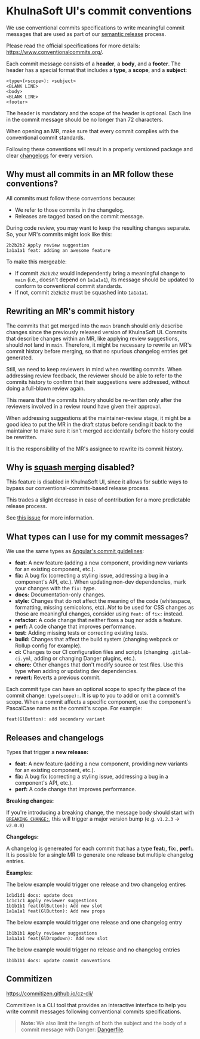 # KhulnaSoft UI's commit conventions

We use conventional commits specifications to write meaningful commit messages that are used as part
of our [semantic release](https://gitlab.com/khulnasoft-org/khulnasoft-ui/wikis/Frequently-asked-questions#2-why-are-we-using-semantic-release)
process.

Please read the official specifications for more details: <https://www.conventionalcommits.org/>.

Each commit message consists of a **header**, a **body**, and a **footer**. The header has a special
format that includes a **type**, a **scope**, and a **subject**:

```plaintext
<type>(<scope>): <subject>
<BLANK LINE>
<body>
<BLANK LINE>
<footer>
```

The header is mandatory and the scope of the header is optional.
Each line in the commit message should be no longer than 72 characters.

When opening an MR, make sure that every commit complies with the conventional
commit standards.

Following these conventions will result in a properly versioned package and clear
[changelogs](./CHANGELOG.md) for every version.

## Why must all commits in an MR follow these conventions?

All commits must follow these conventions because:

- We refer to those commits in the changelog.
- Releases are tagged based on the commit message.

During code review, you may want to keep the resulting changes separate. So,
your MR's commits might look like this:

```none
2b2b2b2 Apply review suggestion
1a1a1a1 feat: adding an awesome feature
```

To make this mergeable:

- If commit `2b2b2b2` would independently bring a meaningful change to `main`
  (i.e., doesn't depend on `1a1a1a1`), its message should be updated to conform
  to conventional commit standards.
- If not, commit `2b2b2b2` must be squashed into `1a1a1a1`.

## Rewriting an MR's commit history

The commits that get merged into the `main` branch should only describe changes since the
previously released version of KhulnaSoft UI. Commits that describe changes within an MR, like
applying review suggestions, should _not_ land in `main`. Therefore, it might be necessary to
rewrite an MR's commit history before merging, so that no spurious changelog entries get
generated.

Still, we need to keep reviewers in mind when rewriting commits. When addressing review feedback,
the reviewer should be able to refer to the commits history to confirm that their suggestions were
addressed, without doing a full-blown review again.

This means that the commits history should be re-written only after the reviewers involved in a
review round have given their approval.

When addressing suggestions at the maintainer-review stage, it might be a good idea to put the MR
in the draft status before sending it back to the maintainer to make sure it isn't merged
accidentally before the history could be rewritten.

It is the responsibility of the MR's assignee to rewrite its commit history.

## Why is [squash merging](https://docs.gitlab.com/ee/user/project/merge_requests/squash_and_merge.html) disabled?

This feature is disabled in KhulnaSoft UI, since it allows for subtle ways to
bypass our conventional-commits-based release process.

This trades a slight decrease in ease of contribution for a more predictable
release process.

See [this issue](https://gitlab.com/khulnasoft-org/khulnasoft-ui/-/issues/1562) for
more information.

## What types can I use for my commit messages?

We use the same types as
[Angular's commit guidelines](https://github.com/angular/angular.js/blob/master/DEVELOPERS.md#type):

- **feat:** A new feature (adding a new component, providing new variants for an
  existing component, etc.).
- **fix:** A bug fix (correcting a styling issue, addressing a bug in a component's API, etc.).
  When updating non-dev dependencies, mark your changes with the `fix:` type.
- **docs:** Documentation-only changes.
- **style:** Changes that do not affect the meaning of the code
  (whitespace, formatting, missing semicolons, etc). _Not_ to be used for CSS changes as those are
  meaningful changes, consider using `feat:` of `fix:` instead.
- **refactor:** A code change that neither fixes a bug nor adds a feature.
- **perf:** A code change that improves performance.
- **test:** Adding missing tests or correcting existing tests.
- **build:** Changes that affect the build system (changing webpack or Rollup config for example).
- **ci:** Changes to our CI configuration files and scripts
  (changing `.gitlab-ci.yml`, adding or changing Danger plugins, etc.).
- **chore:** Other changes that don't modify source or test files. Use this type when adding or
  updating dev dependencies.
- **revert:** Reverts a previous commit.

Each commit type can have an optional scope to specify the place of the commit change: `type(scope):`.
It is up to you to add or omit a commit's scope. When a commit affects a specific component, use the
component's PascalCase name as the commit's scope. For example:

```none
feat(GlButton): add secondary variant
```

## Releases and changelogs

Types that trigger a **new release:**

- **feat:** A new feature (adding a new component, providing new variants for an
  existing component, etc.).
- **fix:** A bug fix (correcting a styling issue, addressing a bug in a component's API, etc.).
- **perf:** A code change that improves performance.

**Breaking changes:**

If you're introducing a breaking change, the message body should start with
[`BREAKING CHANGE:`](https://www.conventionalcommits.org/en/v1.0.0/#commit-message-with-description-and-breaking-change-footer),
this will trigger a major version bump (e.g. `v1.2.3` -> `v2.0.0`)

**Changelogs:**

A changelog is genereated for each commit that has a
type **feat:**, **fix:**, **perf:**. It is possible for a single MR
to generate one release but multiple changelog entries.

**Examples:**

The below example would trigger one release and two changelog entires

```none
1d1d1d1 docs: update docs
1c1c1c1 Apply reviewer suggestions
1b1b1b1 feat(GlButton): Add new slot
1a1a1a1 feat(GlButton): Add new props
```

The below example would trigger one release and one changelog entry

```none
1b1b1b1 Apply reviewer suggestions
1a1a1a1 feat(GlDropdown): Add new slot
```

The below example would trigger no release and no changelog entries

```none
1b1b1b1 docs: update commit conventions
```

## Commitizen

<https://commitizen.github.io/cz-cli/>

Commitizen is a CLI tool that provides an interactive interface to help you write commit messages
following conventional commits specifications.

> **Note:** We also limit the length of both the subject and the body of a commit message with
> Danger: [Dangerfile](./danger/semantic-commit/Dangerfile).

